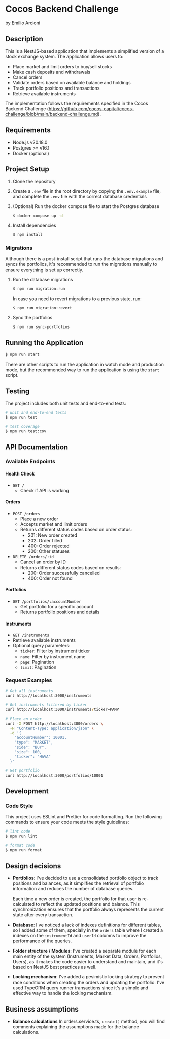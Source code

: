 # Cocos Backend Challenge
by Emilio Arcioni

## Description

This is a NestJS-based application that implements a simplified version of a stock exchange system. The application allows users to:

- Place market and limit orders to buy/sell stocks
- Make cash deposits and withdrawals 
- Cancel orders
- Validate orders based on available balance and holdings
- Track portfolio positions and transactions
- Retrieve available instruments

The implementation follows the requirements specified in the Cocos Backend Challenge (https://github.com/cocos-capital/cocos-challenge/blob/main/backend-challenge.md).

## Requirements

- Node.js v20.18.0
- Postgres >= v16.1
- Docker (optional)

## Project Setup

1. Clone the repository

1. Create a `.env` file in the root directory by copying the `.env.example` file, and complete the `.env` file with the correct database credentials

1. (Optional) Run the docker compose file to start the Postgres database
    ```bash
    $ docker compose up -d
    ```

1. Install dependencies
    ```bash
    $ npm install
    ```

### Migrations
Although there is a post-install script that runs the database migrations and syncs the portfolios, it's recommended to run the migrations manually to ensure everything is set up correctly.
1. Run the database migrations
    ```bash
    $ npm run migration:run
    ```
    In case you need to revert migrations to a previous state, run:
    ```bash
    $ npm run migration:revert
    ```
1. Sync the portfolios
    ```bash
    $ npm run sync-portfolios
    ```

## Running the Application

```bash
$ npm run start
```

There are other scripts to run the application in watch mode and production mode, but the recommended way to run the application is using the `start` script.

## Testing

The project includes both unit tests and end-to-end tests:

```bash
# unit and end-to-end tests
$ npm run test

# test coverage
$ npm run test:cov
```

## API Documentation

### Available Endpoints

#### Health Check
- `GET /` 
  - Check if API is working

#### Orders
- `POST /orders` 
  - Place a new order
  - Accepts market and limit orders
  - Returns different status codes based on order status:
    - 201: New order created
    - 202: Order filled
    - 400: Order rejected
    - 200: Other statuses
- `DELETE /orders/:id`
  - Cancel an order by ID
  - Returns different status codes based on results: 
    - 200: Order successfully cancelled
    - 400: Order not found

#### Portfolios
- `GET /portfolios/:accountNumber` 
  - Get portfolio for a specific account
  - Returns portfolio positions and details

#### Instruments
- `GET /instruments`
 - Retrieve available instruments
  - Optional query parameters:
    - `ticker`: Filter by instrument ticker
    - `name`: Filter by instrument name
    - `page`: Pagination
    - `limit`: Pagination

### Request Examples

```bash
# Get all instruments
curl http://localhost:3000/instruments

# Get instruments filtered by ticker
curl http://localhost:3000/instruments?ticker=PAMP

# Place an order
curl -X POST http://localhost:3000/orders \
  -H "Content-Type: application/json" \
  -d '{
    "accountNumber": 10001,
    "type": "MARKET",
    "side": "BUY",
    "size": 100,
    "ticker": "HAVA"
  }'

# Get portfolio
curl http://localhost:3000/portfolios/10001
```

## Development

### Code Style

This project uses ESLint and Prettier for code formatting. Run the following commands to ensure your code meets the style guidelines:

```bash
# lint code
$ npm run lint

# format code
$ npm run format
```

## Design decisions

- **Portfolios**: I've decided to use a consolidated portfolio object to track positions and balances, as it simplifies the retrieval of portfolio information and reduces the number of database queries.

  Each time a new order is created, the portfolio for that user is re-calculated to reflect the updated positions and balance. This synchronization ensures that the portfolio always represents the current state after every transaction.

- **Database**: I've noticed a lack of indexes definitions for different tables, so I added some of them, specially in the `orders` table where I created a indexes on the `instrumentId` and `userId` columns to improve the performance of the queries.

- **Folder structure / Modules**: I've created a separate module for each main entity of the system (Instruments, Market Data, Orders, Portfolios, Users), as it makes the code easier to understand and maintain, and it's based on NestJS best practices as well.

- **Locking mechanism**: I've added a pesimistic locking strategy to prevent race conditions when creating the orders and updating the portfolio. I've used TypeORM query runner transactions since it's a simple and effective way to handle the locking mechanism.

## Business assumptions

- **Balance calculations** In orders.service.ts, `create()` method, you will find comments explaining the assumptions made for the balance calculations.